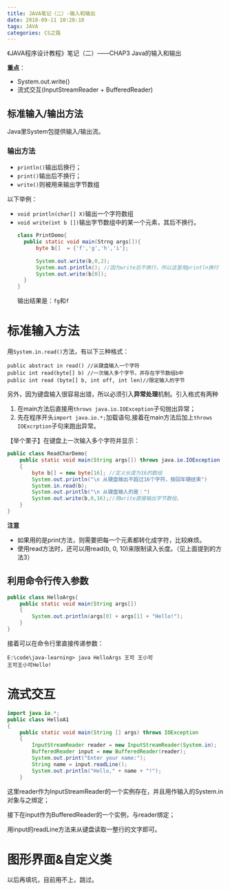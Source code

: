 ```yaml
---
title: JAVA笔记（二）-输入和输出
date: 2018-09-11 10:28:18
tags: JAVA
categories: CS之路
---
```

《JAVA程序设计教程》笔记（二）——CHAP3 Java的输入和输出

**重点**：
* System.out.write()
* 流式交互(InputStreamReader + BufferedReader)

<!--more-->
## 标准输入/输出方法
Java里System包提供输入/输出流。
### 输出方法
* `println()`输出后换行；
* `print()`输出后不换行；
* `write()`则被用来输出字节数组
  
以下举例：
* `void println(char[] X)`输出一个字符数组
* `void write(int b [])`输出字节数组中的某一个元素，其后不换行。
  ```java
  class PrintDemo{
    public static void main(Strng args[]){
        byte b[]  = {'f','g','h','i'};
        
        System.out.write(b,0,2);
        System.out.println(); //因为write后不换行，所以这里用println换行
        System.out.write(b[0]);
    }
  }
  ```
  输出结果是：`fg`和`f`

# 标准输入方法
用`System.in.read()`方法，有以下三种格式：
```
public abstract in read() //从键盘输入一个字符
public int read(byte[] b) //一次输入多个字节，并存在字节数组b中
public int read (byte[] b, int off, int len)//限定输入的字节
```
另外，因为键盘输入很容易出错，所以必须引入**异常处理**机制。引入格式有两种
1. 在main方法后直接用`throws java.io.IOException`子句抛出异常；
2. 先在程序开头`import java.io.*;`加载语句,接着在main方法后加上`throws IOExcrption`子句来跑出异常。

【举个栗子】在键盘上一次输入多个字符并显示：
```java
public class ReadCharDemo{
    public static void main(String args[]) throws java.io.IOException
    {
        byte b[] = new byte[16]; //定义长度为16的数组
        System.out.println("\n 从键盘输出不超过16个字符，按回车键结束")
        System.in.read(b);
        System.out.printlb("\n 从键盘输入的是：")
        System.out.write(b,0,16);//用write直接输出字节数组。
    }
}
```
**注意**
* 如果用的是print方法，则需要把每一个元素都转化成字符，比较麻烦。
* 使用read方法时，还可以用read(b, 0, 10)来限制读入长度。（见上面提到的方法3）

## 利用命令行传入参数
```java
public class HelloArgs{
    public static void main(String args[])
    {
        System.out.println(args[0] + args[1] + "Hello!");
    }
}
```
接着可以在命令行里直接传递参数：

```shell
E:\code\java-learning> java HelloArgs 王可 王小可
王可王小可Hello!
```

# 流式交互
```java
import java.io.*;
public class HelloA1
{
    public static void main(String [] args) throws IOException
    {
        InputStreamReader reader = new InputStreamReader(System.in);
        BufferedReader input = new BufferedReader(reader);
        System.out.print("Enter your name:");
        String name = input.readLine();
        System.out.println("Hello," + name + "!");
    }
```
这里reader作为InputStreamReader的一个实例存在，并且用作输入的System.in对象与之绑定；

接下在input作为BufferedReader的一个实例，与reader绑定；

用input的readLine方法来从键盘读取一整行的文字即可。

# 图形界面&自定义类
以后再填坑，目前用不上，跳过。 
